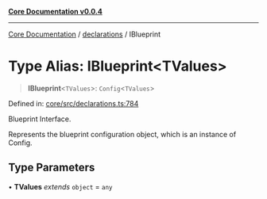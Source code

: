[**Core Documentation v0.0.4**](../../README.md)

***

[Core Documentation](../../modules.md) / [declarations](../README.md) / IBlueprint

# Type Alias: IBlueprint\<TValues\>

> **IBlueprint**\<`TValues`\>: `Config`\<`TValues`\>

Defined in: [core/src/declarations.ts:784](https://github.com/stonemjs/core/blob/d2167ff53d508d3a75c05f0cf962180518d3e061/src/declarations.ts#L784)

Blueprint Interface.

Represents the blueprint configuration object, which is an instance of Config.

## Type Parameters

• **TValues** *extends* `object` = `any`
